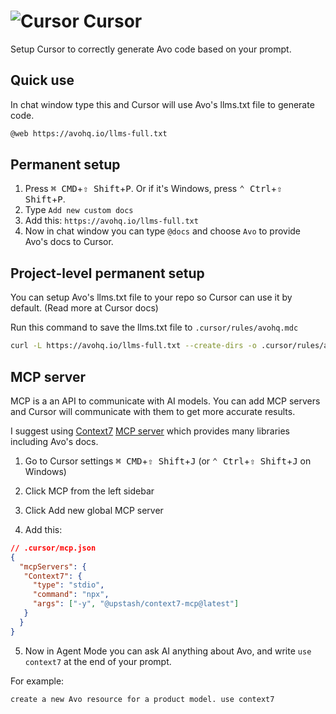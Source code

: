 # <img src="/assets/img/editor/cursor.webp" alt="Cursor" class="no-border h-8 -mt-2 inline-block self-center"> Cursor

Setup Cursor to correctly generate Avo code based on your prompt.

## Quick use

  In chat window type this and Cursor will use Avo's llms.txt file to generate code.

```bash
@web https://avohq.io/llms-full.txt
```

## Permanent setup

1. Press <kbd>⌘ CMD</kbd>+<kbd>⇧ Shift</kbd>+<kbd>P</kbd>. Or if it's Windows, press <kbd>⌃ Ctrl</kbd>+<kbd>⇧ Shift</kbd>+<kbd>P</kbd>.
2. Type `Add new custom docs`
3. Add this: `https://avohq.io/llms-full.txt`
4. Now in chat window you can type `@docs` and choose `Avo` to provide Avo's docs to Cursor.

## Project-level permanent setup

You can setup Avo's llms.txt file to your repo so Cursor can use it by default. (Read more at Cursor docs)

Run this command to save the llms.txt file to `.cursor/rules/avohq.mdc`

```bash
curl -L https://avohq.io/llms-full.txt --create-dirs -o .cursor/rules/avo.mdc
```

## MCP server

MCP is a an API to communicate with AI models. You can add MCP servers and Cursor will communicate with them to get more accurate results.

I suggest using [Context7](https://context7.com/) [MCP server](https://github.com/upstash/context7-mcp) which provides many libraries including Avo's docs.

1. Go to Cursor settings <kbd>⌘ CMD</kbd>+<kbd>⇧ Shift</kbd>+<kbd>J</kbd> (or <kbd>⌃ Ctrl</kbd>+<kbd>⇧ Shift</kbd>+<kbd>J</kbd> on Windows)

2. Click MCP from the left sidebar

3. Click Add new global MCP server

4. Add this:

```json
// .cursor/mcp.json
{
  "mcpServers": {
   "Context7": {
     "type": "stdio",
     "command": "npx",
     "args": ["-y", "@upstash/context7-mcp@latest"]
   }
  }
}
```

5. Now in Agent Mode you can ask AI anything about Avo, and write `use context7` at the end of your prompt.

For example:

```bash
create a new Avo resource for a product model. use context7
```
